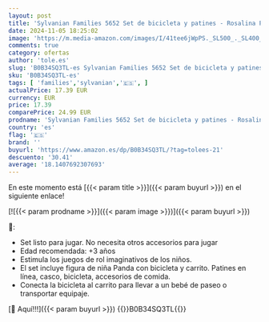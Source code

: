 ```yaml
---
layout: post
title: 'Sylvanian Families 5652 Set de bicicleta y patines - Rosalina Panda Pookie -'
date: 2024-11-05 18:25:02
image: 'https://m.media-amazon.com/images/I/41tee6jWpPS._SL500_._SL400_.jpg'
comments: true
category: ofertas
author: 'tole.es'
slug: 'B0B34SQ3TL-es Sylvanian Families 5652 Set de bicicleta y patines -...'
sku: 'B0B34SQ3TL-es'
tags: [ 'families','sylvanian','🇪🇸', ]
actualPrice: 17.39 EUR
currency: EUR
price: 17.39
comparePrice: 24.99 EUR
prodname: 'Sylvanian Families 5652 Set de bicicleta y patines - Rosalina Panda Pookie -'
country: 'es'
flag: '🇪🇸'
brand: ''
buyurl: 'https://www.amazon.es/dp/B0B34SQ3TL/?tag=tolees-21'
descuento: '30.41'
average: '18.1407692307693'
---
```


En este momento está [{{< param title >}}]({{< param buyurl >}}) en el siguiente enlace!

[![{{< param prodname >}}]({{< param image >}})]({{< param buyurl >}})

🔎:

- Set listo para jugar. No necesita otros accesorios para jugar
- Edad recomendada: +3 años
- Estimula los juegos de rol imaginativos de los niños.
- El set incluye figura de niña Panda con bicicleta y carrito. Patines en línea, casco, bicicleta, accesorios de comida.
- Conecta la bicicleta al carrito para llevar a un bebé de paseo o transportar equipaje.

[🛒 Aquí!!!]({{< param buyurl >}})
{{<world>}}B0B34SQ3TL{{</world>}}
